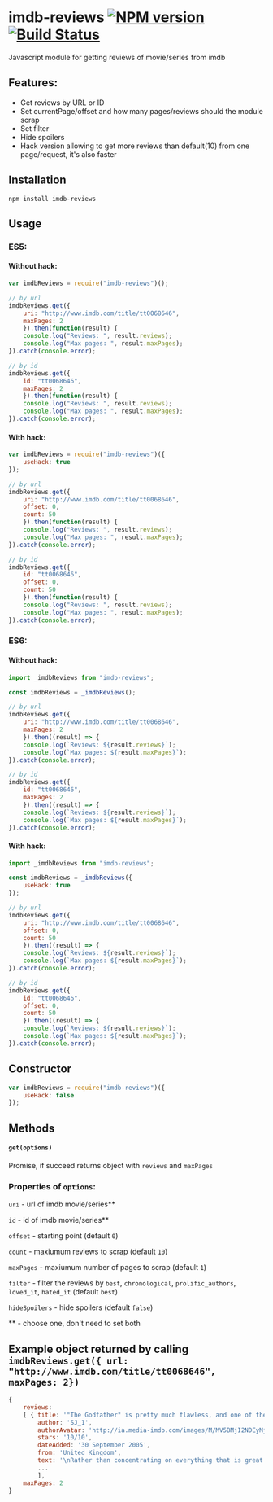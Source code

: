 # imdb-reviews [![NPM version](https://badge.fury.io/js/imdb-reviews.svg)](http://badge.fury.io/js/imdb-reviews) [![Build Status](https://travis-ci.org/xerq/imdb-reviews.svg?branch=master)](https://travis-ci.org/xerq/imdb-reviews)

Javascript module for getting reviews of movie/series from imdb

## Features:

 * Get reviews by URL or ID
 * Set currentPage/offset and how many pages/reviews should the module scrap
 * Set filter
 * Hide spoilers
 * Hack version allowing to get more reviews than default(10) from one page/request, it's also faster

## Installation
```
npm install imdb-reviews
```

## Usage

### ES5:

#### Without hack:

```javascript
var imdbReviews = require("imdb-reviews")();

// by url
imdbReviews.get({
    uri: "http://www.imdb.com/title/tt0068646", 
    maxPages: 2
    }).then(function(result) {
    console.log("Reviews: ", result.reviews);
    console.log("Max pages: ", result.maxPages);
}).catch(console.error);

// by id
imdbReviews.get({
    id: "tt0068646", 
    maxPages: 2
    }).then(function(result) {
    console.log("Reviews: ", result.reviews);
    console.log("Max pages: ", result.maxPages);
}).catch(console.error);
```

#### With hack:

```javascript
var imdbReviews = require("imdb-reviews")({
    useHack: true
});

// by url
imdbReviews.get({
    uri: "http://www.imdb.com/title/tt0068646", 
    offset: 0, 
    count: 50
    }).then(function(result) {
    console.log("Reviews: ", result.reviews);
    console.log("Max pages: ", result.maxPages);
}).catch(console.error);

// by id
imdbReviews.get({
    id: "tt0068646", 
    offset: 0, 
    count: 50
    }).then(function(result) {
    console.log("Reviews: ", result.reviews);
    console.log("Max pages: ", result.maxPages);
}).catch(console.error);
```

### ES6:

#### Without hack:

```javascript
import _imdbReviews from "imdb-reviews";

const imdbReviews = _imdbReviews();

// by url
imdbReviews.get({
    uri: "http://www.imdb.com/title/tt0068646", 
    maxPages: 2
    }).then((result) => {
    console.log(`Reviews: ${result.reviews}`);
    console.log(`Max pages: ${result.maxPages}`);
}).catch(console.error);

// by id
imdbReviews.get({
    id: "tt0068646", 
    maxPages: 2
    }).then((result) => {
    console.log(`Reviews: ${result.reviews}`);
    console.log(`Max pages: ${result.maxPages}`);
}).catch(console.error);
```

#### With hack:

```javascript
import _imdbReviews from "imdb-reviews";

const imdbReviews = _imdbReviews({
    useHack: true
});

// by url
imdbReviews.get({
    uri: "http://www.imdb.com/title/tt0068646", 
    offset: 0, 
    count: 50
    }).then((result) => {
    console.log(`Reviews: ${result.reviews}`);
    console.log(`Max pages: ${result.maxPages}`);
}).catch(console.error);

// by id
imdbReviews.get({
    id: "tt0068646", 
    offset: 0, 
    count: 50
    }).then((result) => {
    console.log(`Reviews: ${result.reviews}`);
    console.log(`Max pages: ${result.maxPages}`);
}).catch(console.error);
```

## Constructor

```javascript
var imdbReviews = require("imdb-reviews")({
    useHack: false
});
```

## Methods

#### `get(options)`
Promise, if succeed returns object with `reviews` and `maxPages`

### Properties of `options`:
`uri` - url of imdb movie/series**

`id` - id of imdb movie/series**

`offset` - starting point (default `0`)

`count` - maxiumum reviews to scrap (default `10`)

`maxPages` - maxiumum number of pages to scrap (default `1`)

`filter` - filter the reviews by `best`, `chronological`, `prolific_authors`, `loved_it`, `hated_it` (default `best`)

`hideSpoilers` - hide spoilers (default `false`)


** - choose one, don't need to set both

## Example object returned by calling `imdbReviews.get({ url: "http://www.imdb.com/title/tt0068646", maxPages: 2})`
```javascript
{ 
    reviews: 
    [ { title: '"The Godfather" is pretty much flawless, and one of the greatest films ever made',
        author: 'SJ_1',
        authorAvatar: 'http://ia.media-imdb.com/images/M/MV5BMjI2NDEyMjYyMF5BMl5BanBnXkFtZTcwMzM3MDk0OQ@@._SX40_SY40_SS40_.jpg',
        stars: '10/10',
        dateAdded: '30 September 2005',
        from: 'United Kingdom',
        text: '\nRather than concentrating on everything that is great about The\nGodfather, a much easier way for me to judge its quality is on what is\nbad about it. Almost every film has something that I don\'t like about\nit, but I can honestly say that I wouldn\'t change anything about The\nGodfather. There is nothing weak about it and nothing that stands out\nas bad. That\'s why it gets ten out of ten.This is one of those films that made me wonder why I hadn\'t seen it\nearlier. The acting from everyone involved is great, Marlon Brando\ncomes across perfectly as the head of the family, and James Caan and Al\nPacino are excellent as his sons. The soundtrack by Nino Rota is also\nvery memorable, bringing back memories of the film every time I hear\nit. The plot has to be excellent for it to get ten out of ten, and it\nis, it\'s far from predictable and the film is the definition of a great\nepic.The film is pretty shocking in the way every death occurs almost\ninstantaneously, and as it spans ten years so many different things\nhappen and every minute of it is great entertainment. It\'s a well-made\nand entertaining film that is only the first part of a trilogy, but it\nstands on its own as a wonderful film in its own right. If you haven\'t\nseen it, what are you waiting for? This was one acclaimed film that\ndidn\'t disappoint.\n' },
        ... 
        ],
    maxPages: 2 
}
```
